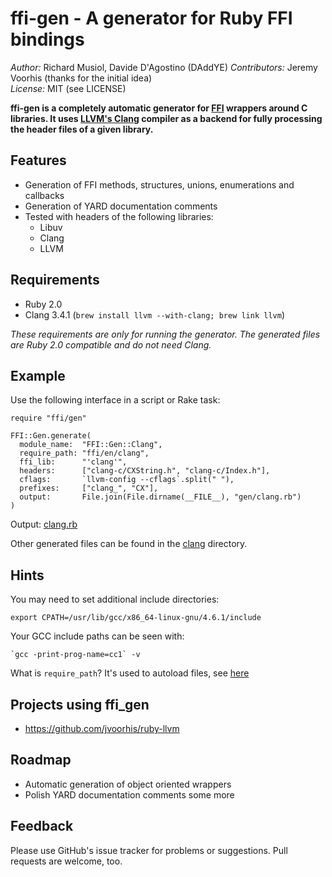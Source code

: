 ffi-gen - A generator for Ruby FFI bindings
===========================================

*Author:* Richard Musiol, Davide D'Agostino (DAddYE)
*Contributors:* Jeremy Voorhis (thanks for the initial idea)  
*License:* MIT (see LICENSE)

**ffi-gen is a completely automatic generator for [FFI](https://github.com/ffi/ffi/wiki) wrappers around C libraries. It uses [LLVM's Clang](http://clang.llvm.org/) compiler as a backend for fully processing the header files of a given library.**

Features
--------
* Generation of FFI methods, structures, unions, enumerations and callbacks
* Generation of YARD documentation comments
* Tested with headers of the following libraries:
  * Libuv
  * Clang
  * LLVM

Requirements
------------

* Ruby 2.0
* Clang 3.4.1 (`brew install llvm --with-clang; brew link llvm`)

*These requirements are only for running the generator. The generated files are Ruby 2.0 compatible and do not need Clang.*


Example
-------
Use the following interface in a script or Rake task:

    require "ffi/gen"

    FFI::Gen.generate(
      module_name:  "FFI::Gen::Clang",
      require_path: "ffi/en/clang",
      ffi_lib:      "'clang'",
      headers:      ["clang-c/CXString.h", "clang-c/Index.h"],
      cflags:       `llvm-config --cflags`.split(" "),
      prefixes:     ["clang_", "CX"],
      output:       File.join(File.dirname(__FILE__), "gen/clang.rb")
    )

Output: [clang.rb](https://github.com/DAddYE/ffi-gen/blob/master/lib/ffi/gen/clang.rb)

Other generated files can be found in the [clang](https://github.com/DAddYE/ffi-gen/tree/master/lib/ffi/gen/clang) directory.

Hints
-----

You may need to set additional include directories:

    export CPATH=/usr/lib/gcc/x86_64-linux-gnu/4.6.1/include

Your GCC include paths can be seen with:

    `gcc -print-prog-name=cc1` -v

What is `require_path`? It's used to autoload files, see
[here](https://github.com/DAddYE/ffi-gen/blob/master/lib/ffi/gen/clang.rb#L8-L43)

Projects using ffi_gen
----------------------

* https://github.com/jvoorhis/ruby-llvm


Roadmap
-------

* Automatic generation of object oriented wrappers
* Polish YARD documentation comments some more


Feedback
--------
Please use GitHub's issue tracker for problems or suggestions. Pull requests are welcome, too.
